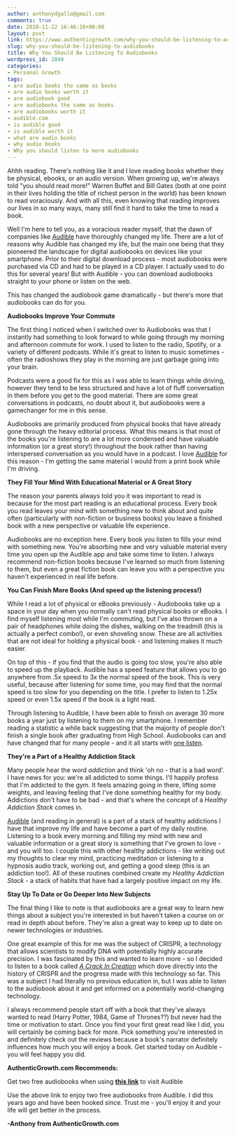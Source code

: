 ```yaml
---
author: anthonydgallo@gmail.com
comments: true
date: 2018-11-22 16:46:18+00:00
layout: post
link: https://www.authenticgrowth.com/why-you-should-be-listening-to-audiobooks/
slug: why-you-should-be-listening-to-audiobooks
title: Why You Should Be Listening To Audiobooks
wordpress_id: 2849
categories:
- Personal Growth
tags:
- are audio books the same as books
- are audio books worth it
- are audiobook good
- are audiobooks the same as books
- are audiobooks worth it
- audible.com
- is audible good
- is audible worth it
- what are audio books
- why audio books
- Why you should listen to more audiobooks
---
```


Ahhh reading. There's nothing like it and I love reading books whether they be physical, ebooks, or an audio version. When growing up, we're always told "you should read more!" Warren Buffet and Bill Gates (both at one point in their lives holding the title of richest person in the world) has been known to read voraciously. And with all this, even knowing that reading improves our lives in so many ways, many still find it hard to take the time to read a book. 




Well I'm here to tell you, as a voracious reader myself, that the dawn of companies like [Audible](https://www.amazon.com/Audible-Free-Trial-Digital-Membership/dp/B00NB86OYE/?ref_=assoc_tag_ph_1485906643682&_encoding=UTF8&camp=1789&creative=9325&linkCode=pf4&tag=9e3dja-20&linkId=0fa7627b80a2b2f0e7ec3a996d9b0764) have thoroughly changed my life. There are a lot of reasons why Audible has changed my life, but the main one being that they pioneered the landscape for digital audiobooks on devices like your smartphone. Prior to their digital download process - most audiobooks were purchased via CD and had to be played in a CD player. I actually used to do this for several years! But with Audible - you can download audiobooks straight to your phone or listen on the web. 




This has changed the audiobook game dramatically - but there's more that audiobooks can do for you.




**Audiobooks Improve Your Commute**




The first thing I noticed when I switched over to Audiobooks was that I instantly had something to look forward to while going through my morning and afternoon commute for work. I used to listen to the radio, Spotify, or a variety of different podcasts. While it's great to listen to music sometimes - often the radioshows they play in the morning are just garbage going into your brain. 




Podcasts were a good fix for this as I was able to learn things while driving, however they tend to be less structured and have a lot of fluff conversation in them before you get to the good material. There are some great conversations in podcasts, no doubt about it, but audiobooks were a gamechanger for me in this sense.




Audiobooks are primarily produced from physical books that have already gone through the heavy editorial process. What this means is that most of the books you're listening to are a lot more condensed and have valuable information (or a great story!) throughout the book rather than having interspersed conversation as you would have in a podcast. I love [Audible](https://www.amazon.com/Audible-Free-Trial-Digital-Membership/dp/B00NB86OYE/?ref_=assoc_tag_ph_1485906643682&_encoding=UTF8&camp=1789&creative=9325&linkCode=pf4&tag=9e3dja-20&linkId=0fa7627b80a2b2f0e7ec3a996d9b0764) for this reason - I'm getting the same material I would from a print book while I'm driving.




**They Fill Your Mind With Educational Material or A Great Story**




The reason your parents always told you it was important to read is because for the most part reading is an educational process. Every book you read leaves your mind with something new to think about and quite often (particularly with non-fiction or business books) you leave a finished book with a new perspective or valuable life experience. 




Audiobooks are no exception here. Every book you listen to fills your mind with something new. You're absorbing new and very valuable material every time you open up the Audible app and take some time to listen. I always recommend non-fiction books because I've learned so much from listening to them, but even a great fiction book can leave you with a perspective you haven't experienced in real life before.




**You Can Finish More Books (And speed up the listening process!)**




While I read a lot of physical or eBooks previously - Audiobooks take up a space in your day when you normally can't read physical books or eBooks. I find myself listening most while I'm commuting, but I've also thrown on a pair of headphones while doing the dishes, walking on the treadmill (this is actually a perfect combo!), or even shoveling snow. These are all activities that are not ideal for holding a physical book - and listening makes it much easier.




On top of this - if you find that the audio is going too slow, you're also able to speed up the playback. Audible has a speed feature that allows you to go anywhere from .5x speed to 3x the normal speed of the book. This is very useful, because after listening for some time, you may find that the normal speed is too slow for you depending on the title. I prefer to listen to 1.25x speed or even 1.5x speed if the book is a light read.




Through listening to Audible, I have been able to finish on average 30 more books a year just by listening to them on my smartphone. I remember reading a statistic a while back suggesting that the majority of people don't finish a single book after graduating from High School. Audiobooks can and have changed that for many people - and it all starts with [one listen](https://www.amazon.com/Audible-Free-Trial-Digital-Membership/dp/B00NB86OYE/?ref_=assoc_tag_ph_1485906643682&_encoding=UTF8&camp=1789&creative=9325&linkCode=pf4&tag=9e3dja-20&linkId=0fa7627b80a2b2f0e7ec3a996d9b0764).




**They're a Part of a Healthy ****Addiction**** Stack**




Many people hear the word _addiction_ and think 'oh no - that is a bad word'. I have news for you: we're all addicted to some things. I'll happily profess that I'm addicted to the gym. It feels amazing going in there, lifting some weights, and leaving feeling that I've done something healthy for my body. Addictions don't have to be bad - and that's where the concept of a _Healthy Addiction Stack_ comes in.




[Audible](https://www.amazon.com/Audible-Free-Trial-Digital-Membership/dp/B00NB86OYE/?ref_=assoc_tag_ph_1485906643682&_encoding=UTF8&camp=1789&creative=9325&linkCode=pf4&tag=9e3dja-20&linkId=0fa7627b80a2b2f0e7ec3a996d9b0764) (and reading in general) is a part of a stack of healthy addictions I have that improve my life and have become a part of my daily routine. Listening to a book every morning and filling my mind with new and valuable information or a great story is something that I've grown to love - and you will too. I couple this with other healthy addictions - like writing out my thoughts to clear my mind, practicing meditation or listening to a hypnosis audio track, working out, and getting a good sleep (this is an addiction too!). All of these routines combined create my _Healthy Addiction Stack_ - a stack of habits that have had a largely positive impact on my life.




**Stay Up To Date or Go Deeper Into New Subjects**




The final thing I like to note is that audiobooks are a great way to learn new things about a subject you're interested in but haven't taken a course on or read in depth about before. They're also a great way to keep up to date on newer technologies or industries.




One great example of this for me was the subject of CRISPR, a technology that allows scientists to modify DNA with potentially highly accurate precision. I was fascinated by this and wanted to learn more - so I decided to listen to a book called [_A Crack In Creation_](https://amzn.to/2qZmwx3) which dove directly into the history of CRISPR and the progress made with this technology so far. This was a subject I had literally no previous education in, but I was able to listen to the audiobook about it and get informed on a potentially world-changing technology.




I always recommend people start off with a book that they've always wanted to read (Harry Potter, 1984, Game of Thrones??) but never had the time or motivation to start. Once you find your first great read like I did, you will certainly be coming back for more. Pick something you're interested in and definitely check out the reviews because a book's narrator definitely influences how much you will enjoy a book. Get started today on Audible - you will feel happy you did.




**AuthenticGrowth.com Recommends:**




Get two free audiobooks when using **[this link](https://www.amazon.com/Audible-Free-Trial-Digital-Membership/dp/B00NB86OYE/?ref_=assoc_tag_ph_1485906643682&_encoding=UTF8&camp=1789&creative=9325&linkCode=pf4&tag=9e3dja-20&linkId=0fa7627b80a2b2f0e7ec3a996d9b0764)** to visit Audible




Use the above link to enjoy two free audiobooks from Audible. I did this years ago and have been hooked since. Trust me - you'll enjoy it and your life will get better in the process.




**-Anthony from AuthenticGrowth.com**
